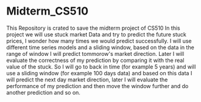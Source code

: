 # Midterm_CS510
This Repository is crated to save the midterm project of CS510
In this project we will use stuck market Data and try to predict the future stuck prices, I wonder how many times we would predict successfully.
I will use different time series models and a sliding window, based on the data in the range of window I will predict tommorow's market direction. Later I will evaluate the correctness of my prediction by comparing it with the real value of the stuck.
So I will go to back in time (for example 5 years) and will use a sliding window (for example 100 days data) and based on this data I will predict the next day market direction, later I will evaluate the performance of my prediction and then move the window further and do another prediction and so on. 
